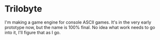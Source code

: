 Trilobyte
=========

I'm making a game engine for console ASCII games. It's in the very early prototype now, but the name is 100% final. No idea what work needs to go into it, I'll figure that as I go.
